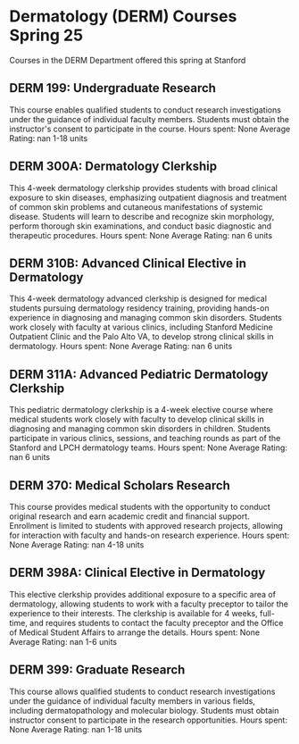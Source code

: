 # Dermatology (DERM) Courses Spring 25 
Courses in the DERM Department offered this spring at Stanford
 ## DERM 199: Undergraduate Research
This course enables qualified students to conduct research investigations under the guidance of individual faculty members. Students must obtain the instructor's consent to participate in the course.
Hours spent: None
Average Rating: nan
1-18 units
## DERM 300A: Dermatology Clerkship
This 4-week dermatology clerkship provides students with broad clinical exposure to skin diseases, emphasizing outpatient diagnosis and treatment of common skin problems and cutaneous manifestations of systemic disease. Students will learn to describe and recognize skin morphology, perform thorough skin examinations, and conduct basic diagnostic and therapeutic procedures.
Hours spent: None
Average Rating: nan
6 units
## DERM 310B: Advanced Clinical Elective in Dermatology
This 4-week dermatology advanced clerkship is designed for medical students pursuing dermatology residency training, providing hands-on experience in diagnosing and managing common skin disorders. Students work closely with faculty at various clinics, including Stanford Medicine Outpatient Clinic and the Palo Alto VA, to develop strong clinical skills in dermatology.
Hours spent: None
Average Rating: nan
6 units
## DERM 311A: Advanced Pediatric Dermatology Clerkship
This pediatric dermatology clerkship is a 4-week elective course where medical students work closely with faculty to develop clinical skills in diagnosing and managing common skin disorders in children. Students participate in various clinics, sessions, and teaching rounds as part of the Stanford and LPCH dermatology teams.
Hours spent: None
Average Rating: nan
6 units
## DERM 370: Medical Scholars Research
This course provides medical students with the opportunity to conduct original research and earn academic credit and financial support. Enrollment is limited to students with approved research projects, allowing for interaction with faculty and hands-on research experience.
Hours spent: None
Average Rating: nan
4-18 units
## DERM 398A: Clinical Elective in Dermatology
This elective clerkship provides additional exposure to a specific area of dermatology, allowing students to work with a faculty preceptor to tailor the experience to their interests. The clerkship is available for 4 weeks, full-time, and requires students to contact the faculty preceptor and the Office of Medical Student Affairs to arrange the details.
Hours spent: None
Average Rating: nan
1-6 units
## DERM 399: Graduate Research
This course allows qualified students to conduct research investigations under the guidance of individual faculty members in various fields, including dermatopathology and molecular biology. Students must obtain instructor consent to participate in the research opportunities.
Hours spent: None
Average Rating: nan
1-18 units